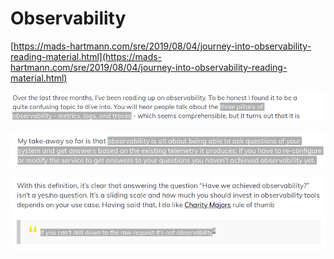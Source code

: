 # Observability

[https://mads-hartmann.com/sre/2019/08/04/journey-into-observability-reading-material.html](https://mads-hartmann.com/sre/2019/08/04/journey-into-observability-reading-material.html)

![](../.gitbook/assets/image%20%2884%29.png)

![](../.gitbook/assets/image%20%28117%29.png)

![](../.gitbook/assets/image%20%2895%29.png)

